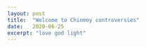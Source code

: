 ```yaml
---
layout: post
title:  "Welcome to Chinmoy controversies"
date:   2020-06-25
excerpt: "love god light"
---
```


